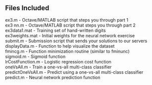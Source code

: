 ## Files Included <br/>
ex3.m - Octave/MATLAB script that steps you through part 1<br/>
ex3 nn.m - Octave/MATLAB script that steps you through part 2<br/>
ex3data1.mat - Training set of hand-written digits<br/>
ex3weights.mat - Initial weights for the neural network exercise<br/>
submit.m - Submission script that sends your solutions to our servers<br/>
displayData.m - Function to help visualize the dataset<br/>
fmincg.m - Function minimization routine (similar to fminunc)<br/>
sigmoid.m - Sigmoid function<br/>
lrCostFunction.m - Logistic regression cost function<br/>
oneVsAll.m - Train a one-vs-all multi-class classifier<br/>
predictOneVsAll.m - Predict using a one-vs-all multi-class classifier<br/>
predict.m - Neural network prediction function<br/>
